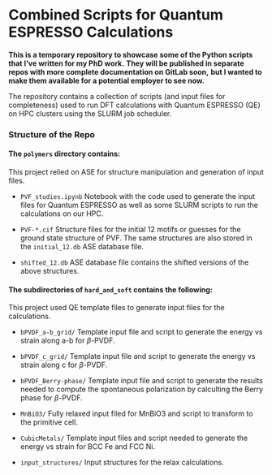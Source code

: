 # Combined Scripts for Quantum ESPRESSO Calculations

**This is a temporary repository to showcase some of the Python scripts that I've written for my PhD work.**
**They will be published in separate repos with more complete documentation on GitLab soon,**
**but I wanted to make them available for a potential employer to see now.**

The repository contains a collection of scripts (and input files for completeness) used to run DFT 
calculations with Quantum ESPRESSO (QE) on HPC clusters using the SLURM job scheduler.

### Structure of the Repo

#### The ```polymers``` directory contains:
This project relied on ASE for structure manipulation and generation of input files.

- ```PVF_studies.ipynb``` Notebook with the code used to generate the input files for Quantum ESPRESSO as well as some SLURM scripts to run the calculations on our HPC.  

- ```PVF-*.cif``` Structure files for the initial 12 motifs or guesses for the ground state structure of PVF. The same structures are also stored in the ```initial_12.db``` ASE database file.

- ```shifted_12.db``` ASE database file contains the shifted versions of the above structures.

#### The subdirectories of ```hard_and_soft``` contains the following:
This project used QE template files to generate input files for the calculations.

- `bPVDF_a-b_grid/` Template input file and script to generate the energy vs strain along a-b for $\beta$-PVDF.

- `bPVDF_c_grid/` Template input file and script to generate the energy vs strain along c for $\beta$-PVDF.

- `bPVDF_Berry-phase/` Template input file and script to generate the results needed to compute the spontaneous polarization by calculting the Berry phase for $\beta$-PVDF.

- `MnBiO3/` Fully relaxed input filed for MnBiO3 and script to transform to the primitive cell.

- `CubicMetals/` Template input files and script needed to generate the energy vs strain for BCC Fe and FCC Ni.

- `input_structures/` Input structures for the relax calculations.

